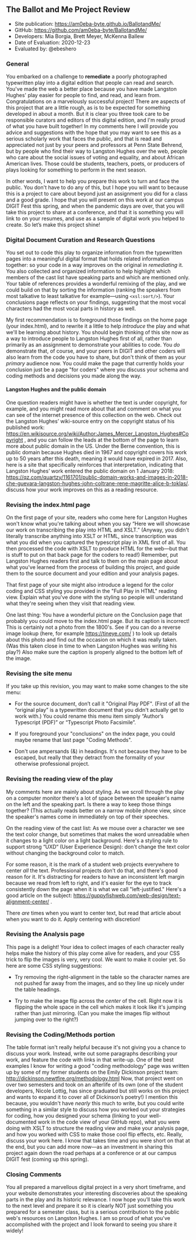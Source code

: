 ## The Ballot and Me Project Review


* Site publication: <https://am0eba-byte.github.io/BallotandMe/>
* GitHub: <https://github.com/am0eba-byte/BallotandMe/>
* Developers: Mia Borgia, Brett Meyer, McKenna Ballew 
* Date of Evaluation: 2020-12-23
* Evaluated by: @ebeshero

### General  
You embarked on a challenge to **remediate** a poorly photographed typewritten play into a digital edition that people can read and search. You've made the web a better place because you have made Langston Hughes' play easier for people to find, and read, and learn from. Congratulations on a marvelously successful project! There are aspects of this project that are a little rough, as is to be expected for something developed in about a month. But it is clear you three took care to be responsible curators and editors of this digital edition, and I'm really proud of what you have built together! In my comments here I will provide you advice and suggestions with the hope that you may want to see this as a serious scholarly work that faces the public, and that is read and appreciated not just by your peers and professors at Penn State Behrend, but by people who find their way to Langston Hughes over the web, people who care about the social issues of voting and equality, and about African American lives. Those could be students, teachers, poets, or producers of plays looking for something to perform in the next season. 

In other words, I want to help you prepare this work to turn and face the public. You don't have to do any of this, but I hope you will want to because this is a project to care about beyond just an assignment you did for a class and a good grade. I hope that you will present on this work at our campus DIGIT Fest this spring, and when the pandemic days are over, that you will take this project to share at a conference, and that it is something you will link to on your resumes, and use as a sample of digital work you helped to create. So let’s make this project shine!  

### Digital Document Curation and Research Questions
You set out to code this play to organize information from the typewritten pages into a meaningful digital format that holds related information together: so your code in a way improves on the original in *remediating* it. You also collected and organized information to help highlight which members of  the cast list have speaking parts and which are mentioned only. Your table of references provides a wonderful remixing of the play, and we could build on that by sorting the information (ranking the speakers from most talkative to least talkative for example—using `<xsl:sort/>`). Your conclusions page reflects on your findings, suggesting that the most vocal characters had the most vocal parts in history as well.

My first recommendation is to foreground those findings on the home page (your index.html), and to rewrite it a little to help *introduce* the play and what we'll be learning about history. You should begin thinking of this site now as a way to introduce people to Langston Hughes first of all, rather than primarily as an assignment to demonstrate your abilities to code. You *do* demonstrate that, of course, and your peers in DIGIT and other coders will also learn from the code you have to share, but don't think of them as your *primary* audience now. You could make the page that currently holds your conclusion just be a page "for coders" where you discuss your schema and coding methods and decisions you made along the way.

#### Langston Hughes and the public domain
One question readers might have is whether the text is under copyright, for example, and you might read more about that and comment on what you can see of the internet presence of this collection on the web. Check out the Langston Hughes’ wiki-source entry on the copyright status of his published work: https://en.wikisource.org/wiki/Author:James_Mercer_Langston_Hughes#Copyright , and you can follow the leads at the bottom of the page to learn more about public domain in the US. Under the Berne convention, this is public domain because Hughes died in 1967 and copyright covers his work up to 50 years after this death, meaning it would have expired in 2017. Also, here is a site that specifically reinforces that interpretation, indicating that Langston Hughes’ work entered the public domain on 1 January 2018: <https://qz.com/quartzy/1161701/public-domain-works-and-images-in-2018-che-guevara-langston-hughes-john-coltrane-rene-magritte-alice-b-toklas/>. 
discuss how your work improves on this as a reading resource. 

### Revising the index.html page

On the first page of your site, readers who come here for Langston Hughes won't know what you're talking about when you say “Here we will showcase our work on transcribing the play into HTML and XSLT.” (Anyway, you didn't literally transcribe anything into XSLT or HTML, since transcription was what you did when you captured the typescript play in XML first of all. You then processed the code with XSLT to produce HTML for the web—but that is stuff to put on that back page for the coders to read!) Remember, put Langston Hughes readers first and talk to them on the main page about what you've learned from the process of building this project, and guide them to the source document and your edition and your analysis pages.

That first page of your site might also introduce a legend for the color coding and CSS styling you provided in the "Full Play in HTML" reading view. Explain what you've done with the styling so people will understand what they're seeing when they visit that reading view.

One last thing: You have a wonderful picture on the Conclusion page that probably you could move to the index.html page. But its caption is incorrect! This is certainly not a photo from the 1800's. See if you can do a reverse image lookup (here, for example https://tineye.com/ ) to look up details about this photo and find out the occasion on which it was really taken. (Was this taken close in time to when Langston Hughes was writing his play?) Also make sure the caption is properly aligned to the bottom left of the image. 

### Revising the site menu

If you take up this revision, you may want to make some changes to the site menu: 

* For the source document, don’t call it "Original Play PDF". (First of all the “original play” is a typewritten document that you didn't actually get to work with.) You could rename this menu item simply “Author’s Typescript (PDF)” or “Typescript Photo Facsimile”. 

* If you foreground your "conclusions" on the index page, you could maybe rename that last page "Coding Methods".

* Don't use ampersands (&) in headings. It's not because they have to be escaped, but really that they detract from the formality of your otherwise professional project.

### Revising the reading view of the play

My comments here are mainly about styling. As we scroll through the play on a computer monitor there's a lot of space between the speaker's name on the left and the speaking part. Is there a way to keep those things together? (This actually reads better on a narrow mobile phone view, since the speaker's names come in immediately on top of their speeches.

On the reading view of the cast list: As we mouse over a character we see the text color change, but sometimes that makes the word unreadable when it changes to a light color on a light background. Here's a styling rule to support strong “UXD“ (User Experience Design): don't change the text color without changing the background color to match. 

For some reason, it is the mark of a student web projects everywhere to center *all* the text. Professional projects don't do that, and there's good reason for it. It's distracting for readers to have an inconsistent left margin because we read from left to right, and it's easier for the eye to track consistently down the page when it is what we call "left-justified." Here's a good article on the subject: <https://guppyfishweb.com/web-design/text-alignment-center/> . 

There *are* times when you want to center text, but read that article about when you want to do it. Apply centering with discretion! 

### Revising the Analysis page

This page is a delight! Your idea to collect images of each character really helps make the history of this play come alive for readers, and your CSS trick to flip the images is very, very cool. We want to make it cooler yet. So here are some CSS styling suggestions:

* Try removing the right-alignment in the table so the character names are not pushed far away from the images, and so they line up nicely under the table headings.

* Try to make the image flip across the *center* of the cell. Right now it is flipping the whole space in the cell which makes it look like it's jumping rather than just mirroring. (Can you make the images flip without jumping over to the right?)

### Revising the Coding/Methods portion
The table format isn't really helpful because it's not giving you a chance to discuss your work. Instead, write out some paragraphs describing your work, and feature the code with links in that write-up. One of the best examples I know for writing a good "coding methodology" page was written up by some of my former students on the Emily Dickinson project team: <http://dickinson.newtfire.org/methodology.html>
Now, that project went on over two semesters and took on an afterlife of its own (one of the student developers, Nicole Lottig, has since graduated but still works on this project and wants to expand it to cover all of Dickinson’s poetry!) I mention this because, you wouldn't have *nearly* this much to write, but you could write something in a similar style to discuss how you worked out your strategies for coding, how you designed your schema (linking to your well-documented work in the code view of your GitHub repo), what you were doing with XSLT to structure the reading view and make your analysis page, and how you worked with CSS to make those cool flip effects, etc. Really, discuss your work here. I know that takes time and you were short on that at the end, but you can add more now—as an investment in sharing this project again down the road perhaps at a conference or at our campus DIGIT fest (coming up this spring). 

### Closing Comments
You all prepared a marvellous digital project in a very short timeframe, and your website demonstrates your interesting discoveries about the speaking parts in the play and its historic relevance. I now hope you’ll take this work to the next level and prepare it so it is clearly NOT just something you prepared for a semester class, but is a serious contribution to the public web's resources on Langston Hughes. I am so proud of what you've accomplished with the project and I look forward to seeing you share it widely! 
